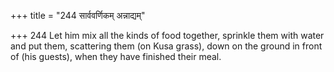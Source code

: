 +++
title = "244 सार्ववर्णिकम् अन्नाद्यम्"

+++
244	Let him mix all the kinds of food together, sprinkle them with water and put them, scattering them (on Kusa grass), down on the ground in front of (his guests), when they have finished their meal.